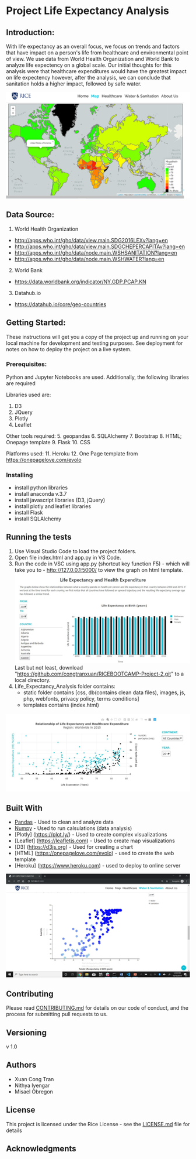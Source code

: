 # Project Life Expectancy Analysis

 
## Introduction:

With life expectancy as an overall focus, we focus on trends and factors that have impact on a person's life from healthcare and environmental point of view. We use data from World Health Organization and World Bank to analyze life expectency on a global scale. Our initial thoughts for this analysis were that healthcare expenditures would have the greatest impact on life expectency however, after the analysis, we can conclude that sanitation holds a higher impact, followed by safe water. 

![](Images/map.png)

## Data Source:

1.  World Health Organization 
- http://apps.who.int/gho/data/view.main.SDG2016LEXv?lang=en
- http://apps.who.int/gho/data/view.main.SDGCHEPERCAPITAv?lang=en
- http://apps.who.int/gho/data/node.main.WSHSANITATION?lang=en
- http://apps.who.int/gho/data/node.main.WSHWATER?lang=en

2.  World Bank  
- https://data.worldbank.org/indicator/NY.GDP.PCAP.KN

3.  Datahub.io 
- https://datahub.io/core/geo-countries

 
## Getting Started:

These instructions will get you a copy of the project up and running on your local machine for development and testing purposes. 
See deployment for notes on how to deploy the project on a live system.

### Prerequisites:

Python and Jupyter Notebooks are used. Additionally, the following libraries are required

Libraries used are:
1. D3
2. JQuery
3. Plotly
4. Leaflet

Other tools required:
5. geopandas
6. SQLAlchemy
7. Bootstrap
8. HTML; Onepage template
9. Flask
10. CSS

Platforms used:
11. Heroku
12. One Page template from https://onepagelove.com/evolo


### Installing

* install python libraries
* install anaconda v.3.7
* install javascript libraries (D3, jQuery)
* install plotly and leaflet libraries
* install Flask
* install SQLAlchemy


## Running the tests

1. Use Visual Studio Code to load the project folders.
2. Open file index.html and app.py in VS Code.
3. Run the code in VSC using app.py (shortcut key function F5) - which will take you to - http://127.0.0.1:5000/ to view the graph on html template.
![](Images/barchart.jpg)
Last but not least, download "https://github.com/congtranxuan/RICEBOOTCAMP-Project-2.git" to a local directory.
1. Life_Expectancy_Analysis folder contains:
   - static folder contains [css, db(contains clean data files), images, js, php, webfonts, privacy policy, terms conditions]
   - templates contains (index.html)


![](Images/healthcare.jpg)

## Built With

* [Pandas](https://pandas.pydata.org/) - Used to clean and analyze data 
* [Numpy](https://numpy.org/) - Used to run calsulations (data analysis)
* [Plotly] (https://plot.ly/) - Used to create complex visualizations
* [Leaflet] (https://leafletjs.com) - Used to create map visualizations
* [D3] (https://d3js.org) - Used for creating a chart
* [HTML] (https://onepagelove.com/evolo) - used to create the web template
* [Heroku] (https://www.heroku.com) - used to deploy to online server

![](Images/water.jpg)

## Contributing

Please read [CONTRIBUTING.md](https://gist.github.com/PurpleBooth/b24679402957c63ec426) for details on our code of conduct, and the process for submitting pull requests to us.

## Versioning

v 1.0

## Authors

* Xuan Cong Tran
* Nithya Iyengar
* Misael Obregon

## License

This project is licensed under the Rice License - see the [LICENSE.md](LICENSE.md) file for details
 
## Acknowledgments




